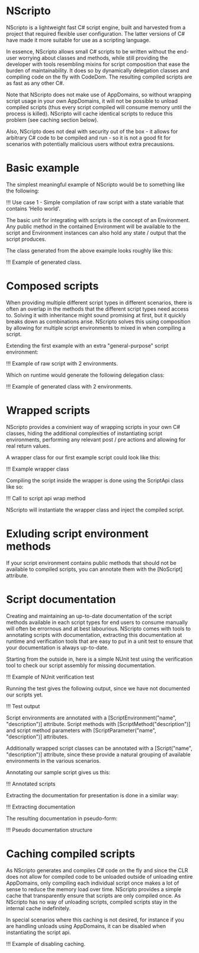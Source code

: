 NScripto
========

NScripto is a lightweight fast C# script engine, built and harvested from a project that required flexible user configuration. The latter versions of C# have made it more suitable for use as a scripting language. 

In essence, NScripto allows small C# scripts to be written without the end-user worrying about classes and methods, while still providing the developer with tools resembling mixins for script composition that ease the burden of maintainability. It does so by dynamically delegation classes and compiling code on the fly with CodeDom. The resulting compiled scripts are as fast as any other C#.

Note that NScripto does not make use of AppDomains, so without wrapping script usage in your own AppDomains, it will not be possible to unload compiled scripts (thus every script compiled will consume memory until the process is killed). NScripto will cache identical scripts to reduce this problem (see caching section below). 

Also, NScripto does not deal with security out of the box - it allows for arbitrary C# code to be compiled and run - so it is not a good fit for scenarios with potentially malicious users without extra precausions.

# Basic example

The simplest meaningful example of NScripto would be to something like the following:

!!! Use case 1 - Simple compilation of raw script with a state variable that contains 'Hello world'.

The basic unit for integrating with scripts is the concept of an Environment. Any public method in the contained Environment will be available to the script and Environment instances can also hold any state / output that the script produces.

The class generated from the above example looks roughly like this:

!!! Example of generated class.

# Composed scripts

When providing multiple different script types in different scenarios, there is often an overlap in the methods that the different script types need access to. Solving it with inheritance might sound promising at first, but it quickly breaks down as combinations arise. NScripto solves this using composition by allowing for multiple script environments to mixed in when compiling a script. 

Extending the first example with an extra "general-purpose" script environment:

!!! Example of raw script with 2 environments.

Which on runtime would generate the following delegation class:

!!! Example of generated class with 2 environments.

# Wrapped scripts

NScripto provides a convinient way of wrapping scripts in your own C# classes, hiding the additional complexities of instantiating script environments, performing any relevant post / pre actions and allowing for real return values. 

A wrapper class for our first example script could look like this:

!!! Example wrapper class

Compiling the script inside the wrapper is done using the ScriptApi class like so:

!!! Call to script api wrap method

NScripto will instantiate the wrapper class and inject the compiled script. 

# Exluding script environment methods

If your script environment contains public methods that should not be available to compiled scripts, you can annotate them with the [NoScript] attribute.

# Script documentation

Creating and maintaining an up-to-date documentation of the script methods available in each script types for end users to consume manually will often be errornous and at best labourious. NScripto comes with tools to annotating scripts with documentation, extracting this documentation at runtime and verification tools that are easy to put in a unit test to ensure that your documentation is always up-to-date.

Starting from the outside in, here is a simple NUnit test using the verification tool to check our script assembly for missing documentation.

!!! Example of NUnit verification test

Running the test gives the following output, since we have not documented our scripts yet.

!!! Test output

Script environments are annotated with a [ScriptEnvironment("name", "description")] attribute. Script methods with [ScriptMethod("description")] and script method parameters with [ScriptParameter("name", "description")] attributes.

Additionally wrapped script classes can be annotated with a [Script("name", "description")] attribute, since these provide a natural grouping of available environments in the various scenarios.

Annotating our sample script gives us this:

!!! Annotated scripts

Extracting the documentation for presentation is done in a similar way:

!!! Extracting documentation

The resulting documentation in pseudo-form:

!!! Pseudo documentation structure


# Caching compiled scripts

As NScripto generates and compiles C# code on the fly and since the CLR does not allow for compiled code to be unloaded outside of unloading entire AppDomains, only compiling each individual script once makes a lot of sense to reduce the memory load over time. NScripto provides a simple cache that transparently ensure that scripts are only compiled once. As NScripto has no way of unloading scripts, compiled scripts stay in the internal cache indefinitely. 

In special scenarios where this caching is not desired, for instance if you are handling unloads using AppDomains, it can be disabled when instantiating the script api.

!!! Example of disabling caching.


